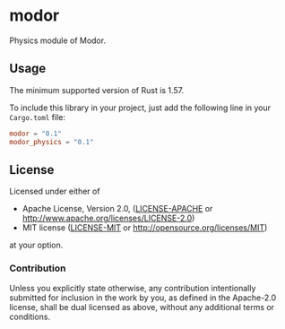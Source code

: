 # modor

Physics module of Modor.

## Usage

The minimum supported version of Rust is 1.57.

To include this library in your project, just add the following line in your `Cargo.toml` file:

```toml
modor = "0.1"
modor_physics = "0.1"
```

## License

Licensed under either of

* Apache License, Version 2.0, ([LICENSE-APACHE](../../LICENSE-APACHE) or http://www.apache.org/licenses/LICENSE-2.0)
* MIT license ([LICENSE-MIT](../../LICENSE-MIT) or http://opensource.org/licenses/MIT)

at your option.

### Contribution

Unless you explicitly state otherwise, any contribution intentionally submitted for inclusion in the work by you, as
defined in the Apache-2.0 license, shall be dual licensed as above, without any additional terms or conditions.
